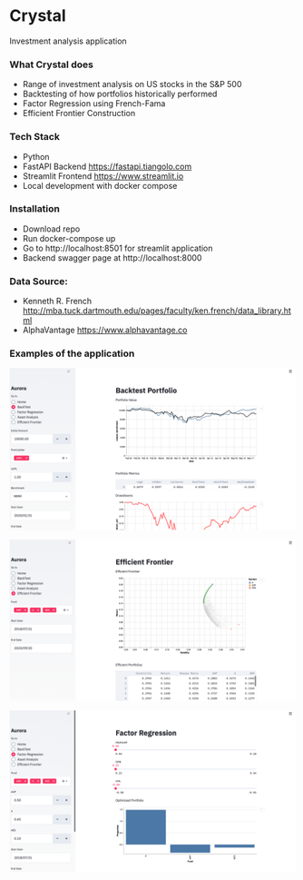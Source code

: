 # Crystal
Investment analysis application

### What Crystal does
- Range of investment analysis on US stocks in the S&P 500
- Backtesting of how portfolios historically performed
- Factor Regression using French-Fama
- Efficient Frontier Construction

### Tech Stack
- Python
- FastAPI Backend https://fastapi.tiangolo.com
- Streamlit Frontend https://www.streamlit.io
- Local development with docker compose

### Installation
- Download repo
- Run docker-compose up
- Go to http://localhost:8501 for streamlit application
- Backend swagger page at http://localhost:8000

### Data Source:
- Kenneth R. French http://mba.tuck.dartmouth.edu/pages/faculty/ken.french/data_library.html
- AlphaVantage https://www.alphavantage.co

### Examples of the application
![Dashboard](images/backtest.png?raw=true)

![Breakdown](images/frontier.png?raw=true)

![Forecast](images/factorRegression.png?raw=true)